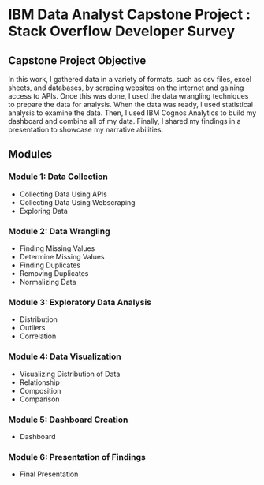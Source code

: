 # IBM Data Analyst Capstone Project : Stack Overflow Developer Survey

## Capstone Project Objective

In this work, I gathered data in a variety of formats, such as csv files, excel sheets, and databases, by scraping websites on the internet and gaining access to APIs. Once this was done, I used the data wrangling techniques to prepare the data for analysis. When the data was ready, I used statistical analysis to examine the data. Then, I used IBM Cognos Analytics to build my dashboard and combine all of my data. Finally, I shared my findings in a presentation to showcase my narrative abilities.


## Modules

### Module 1: Data Collection
- Collecting Data Using APIs
- Collecting Data Using Webscraping
- Exploring Data


### Module 2: Data Wrangling
- Finding Missing Values
- Determine Missing Values
- Finding Duplicates
- Removing Duplicates
- Normalizing Data


### Module 3: Exploratory Data Analysis
- Distribution
- Outliers
- Correlation


### Module 4: Data Visualization
- Visualizing Distribution of Data
- Relationship
- Composition
- Comparison


### Module 5: Dashboard Creation
- Dashboard


### Module 6: Presentation of Findings
- Final Presentation
